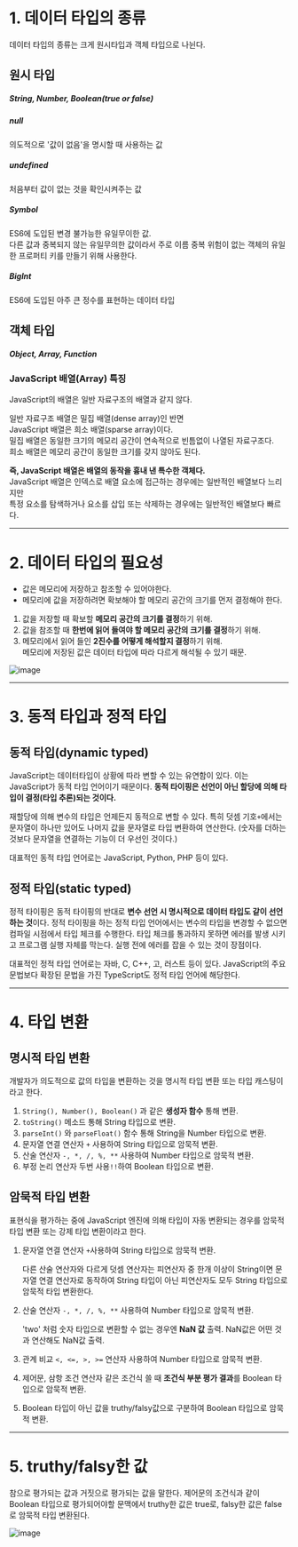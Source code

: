 # 1. 데이터 타입의 종류

데이터 타입의 종류는 크게 원시타입과 객체 타입으로 나뉜다.

## 원시 타입

##### String, Number, Boolean(true or false)

##### null

의도적으로 '값이 없음'을 명시할 때 사용하는 값

##### undefined

처음부터 값이 없는 것을 확인시켜주는 값

##### Symbol

ES6에 도입된 변경 불가능한 유일무이한 값.  
 다른 값과 중복되지 않는 유일무의한 값이라서 주로 이름 중복 위험이 없는 객체의 유일한 프로퍼티 키를 만들기 위해 사용한다.

##### BigInt

ES6에 도입된 아주 큰 정수를 표현하는 데이터 타입

## 객체 타입

##### Object, Array, Function

### JavaScript 배열(Array) 특징

JavaScript의 배열은 일반 자료구조의 배열과 같지 않다.

일반 자료구조 배열은 밀집 배열(dense array)인 반면  
JavaScript 배열은 희소 배열(sparse array)이다.  
밀집 배열은 동일한 크기의 메모리 공간이 연속적으로 빈틈없이 나열된 자료구조다.  
희소 배열은 메모리 공간이 동일한 크기를 갖지 않아도 된다.

**즉, JavaScript 배열은 배열의 동작을 흉내 낸 특수한 객체다.**  
JavaScript 배열은 인덱스로 배열 요소에 접근하는 경우에는 일반적인 배열보다 느리지만  
특정 요소를 탐색하거나 요소를 삽입 또는 삭제하는 경우에는 일반적인 배열보다 빠르다.

---

# 2. 데이터 타입의 필요성

- 값은 메모리에 저장하고 참조할 수 있어야한다.
- 메모리에 값을 저장하려면 확보해야 할 메모리 공간의 크기를 먼저 결정해야 한다.

1. 값을 저장할 때 확보할 **메모리 공간의 크기를 결정**하기 위해.
2. 값을 참조할 때 **한번에 읽어 들여야 할 메모리 공간의 크기를 결정**하기 위해.
3. 메모리에서 읽어 들인 **2진수를 어떻게 해석할지 결정**하기 위해.  
   메모리에 저장된 값은 데이터 타입에 따라 다르게 해석될 수 있기 때문.

![image](https://user-images.githubusercontent.com/87015026/223929198-383bf980-5cb1-4067-9210-e09284bb823b.png)

---

# 3. 동적 타입과 정적 타입

## 동적 타입(dynamic typed)

JavaScript는 데이터타입이 상황에 따라 변할 수 있는 유연함이 있다.
이는 JavaScript가 동적 타입 언어이기 때문이다.
**동적 타이핑은 선언이 아닌 할당에 의해 타입이 결정(타입 추론)되는 것이다.**

재할당에 의해 변수의 타입은 언제든지 동적으로 변할 수 있다.
특히 덧셈 기호`+`에서는 문자열이 하나만 있어도 나머지 값을 문자열로 타입 변환하여 연산한다.
(숫자를 더하는 것보다 문자열을 연결하는 기능이 더 우선인 것이다.)

대표적인 동적 타입 언어로는 JavaScript, Python, PHP 등이 있다.

## 정적 타입(static typed)

정적 타이핑은 동적 타이핑의 반대로 **변수 선언 시 명시적으로 데이터 타입도 같이 선언하는 것**이다.
정적 타이핑을 하는 정적 타입 언어에서는 변수의 타입을 변경할 수 없으면 컴파일 시점에서 타입 체크를 수행한다.
타입 체크를 통과하지 못하면 에러를 발생 시키고 프로그램 실행 자체를 막는다.
실행 전에 에러를 잡을 수 있는 것이 장점이다.

대표적인 정적 타입 언어로는 자바, C, C++, 고, 러스트 등이 있다.
JavaScript의 주요 문법보다 확장된 문법을 가진 TypeScript도 정적 타입 언어에 해당한다.

---

# 4. 타입 변환

## 명시적 타입 변환

개발자가 의도적으로 값의 타입을 변환하는 것을 명시적 타입 변환 또는 타입 캐스팅이라고 한다.

1. `String(), Number(), Boolean()` 과 같은 **생성자 함수** 통해 변환.
2. `toString()` 메소드 통해 String 타입으로 변환.
3. `parseInt()` 와 `parseFloat()` 함수 통해 String을 Number 타입으로 변환.
4. 문자열 연결 연산자 `+` 사용하여 String 타입으로 암묵적 변환.
5. 산술 연산자 `-, *, /, %, **` 사용하여 Number 타입으로 암묵적 변환.
6. 부정 논리 연산자 두번 사용`!!`하여 Boolean 타입으로 변환.

## 암묵적 타입 변환

표현식을 평가하는 중에 JavaScript 엔진에 의해 타입이 자동 변환되는 경우를 암묵적 타입 변환 또는 강제 타입 변환이라고 한다.

1. 문자열 연결 연산자 `+`사용하여 String 타입으로 암묵적 변환.

   다른 산술 연산자와 다르게 덧셈 연산자는 피연산자 중 한개 이상이 String이면 문자열 연결 연산자로 동작하여 String 타입이 아닌 피연산자도 모두 String 타입으로 암묵적 타입 변환한다.

2. 산술 연산자 `-, *, /, %, **` 사용하여 Number 타입으로 암묵적 변환.

   'two' 처럼 숫자 타입으로 변환할 수 없는 경우엔 **NaN 값** 출력.
   NaN값은 어떤 것과 연산해도 NaN값 출력.

3. 관계 비교 `<, <=, >, >=` 연산자 사용하여 Number 타입으로 암묵적 변환.
4. 제어문, 삼항 조건 연산자 같은 조건식 쓸 때 **조건식 부분 평가 결과**를 Boolean 타입으로 암묵적 변환.
5. Boolean 타입이 아닌 값을 truthy/falsy값으로 구분하여 Boolean 타입으로 암묵적 변환.

---

# 5. truthy/falsy한 값

참으로 평가되는 값과 거짓으로 평가되는 값을 말한다.
제어문의 조건식과 같이 Boolean 타입으로 평가되어야할 문맥에서 truthy한 값은 true로, falsy한 값은 false로 암묵적 타입 변환된다.

![image](https://user-images.githubusercontent.com/87015026/223935725-8110bd18-ba93-4cb1-8fe3-cf455f64f506.png)
